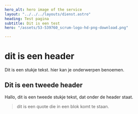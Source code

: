 ```yaml
---
hero_alt: hero image of the service
layout: "../../../layouts/dienst.astro"
heading: Test pagina
subtitle: Dit is een test
hero: "/assets/53-539760_scrum-logo-hd-png-download.png"

---
```

# dit is een header

Dit is een stukje tekst. hier kan je onderwerpen benoemen.

## Dit is een tweede header

Hallo, dit is een tweede stukje tekst, dat onder de header staat.

> dit is een quote die in een blok komt te staan.